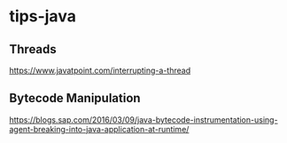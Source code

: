 # tips-java

## Threads
https://www.javatpoint.com/interrupting-a-thread

## Bytecode Manipulation
https://blogs.sap.com/2016/03/09/java-bytecode-instrumentation-using-agent-breaking-into-java-application-at-runtime/
